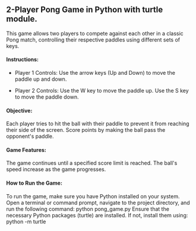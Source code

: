## 2-Player Pong Game in Python with turtle module.
This game allows two players to compete against each other in a classic Pong match, 
controlling their respective paddles using different sets of keys.

#### Instructions:

- Player 1 Controls: Use the arrow keys (Up and Down) to move the paddle up and down.

- Player 2 Controls: Use the W key to move the paddle up. Use the S key to move the paddle down.

#### Objective:

Each player tries to hit the ball with their paddle to prevent it from reaching their side of the screen.
Score points by making the ball pass the opponent's paddle.

#### Game Features:

The game continues until a specified score limit is reached.
The ball's speed increase as the game progresses.

#### How to Run the Game:
To run the game, make sure you have Python installed on your system. Open a terminal or command prompt, navigate to the project directory, and run the following command:
python pong_game.py
Ensure that the necessary Python packages (turtle) are installed. If not, install them using:
python -m turtle
